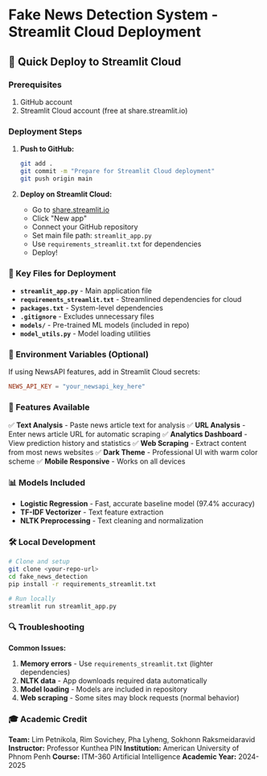 # Fake News Detection System - Streamlit Cloud Deployment

## 🚀 Quick Deploy to Streamlit Cloud

### Prerequisites
1. GitHub account
2. Streamlit Cloud account (free at share.streamlit.io)

### Deployment Steps

1. **Push to GitHub:**
   ```bash
   git add .
   git commit -m "Prepare for Streamlit Cloud deployment"
   git push origin main
   ```

2. **Deploy on Streamlit Cloud:**
   - Go to [share.streamlit.io](https://share.streamlit.io)
   - Click "New app"
   - Connect your GitHub repository
   - Set main file path: `streamlit_app.py`
   - Use `requirements_streamlit.txt` for dependencies
   - Deploy!

### 📁 Key Files for Deployment

- **`streamlit_app.py`** - Main application file
- **`requirements_streamlit.txt`** - Streamlined dependencies for cloud
- **`packages.txt`** - System-level dependencies
- **`.gitignore`** - Excludes unnecessary files
- **`models/`** - Pre-trained ML models (included in repo)
- **`model_utils.py`** - Model loading utilities

### 🔧 Environment Variables (Optional)

If using NewsAPI features, add in Streamlit Cloud secrets:
```toml
NEWS_API_KEY = "your_newsapi_key_here"
```

### 🎯 Features Available

✅ **Text Analysis** - Paste news article text for analysis
✅ **URL Analysis** - Enter news article URL for automatic scraping
✅ **Analytics Dashboard** - View prediction history and statistics
✅ **Web Scraping** - Extract content from most news websites
✅ **Dark Theme** - Professional UI with warm color scheme
✅ **Mobile Responsive** - Works on all devices

### 📊 Models Included

- **Logistic Regression** - Fast, accurate baseline model (97.4% accuracy)
- **TF-IDF Vectorizer** - Text feature extraction
- **NLTK Preprocessing** - Text cleaning and normalization

### 🛠️ Local Development

```bash
# Clone and setup
git clone <your-repo-url>
cd fake_news_detection
pip install -r requirements_streamlit.txt

# Run locally
streamlit run streamlit_app.py
```

### 🔍 Troubleshooting

**Common Issues:**
1. **Memory errors** - Use `requirements_streamlit.txt` (lighter dependencies)
2. **NLTK data** - App downloads required data automatically
3. **Model loading** - Models are included in repository
4. **Web scraping** - Some sites may block requests (normal behavior)

### 🎓 Academic Credit

**Team:** Lim Petnikola, Rim Sovichey, Pha Lyheng, Sokhonn Raksmeidaravid
**Instructor:** Professor Kunthea PIN
**Institution:** American University of Phnom Penh
**Course:** ITM-360 Artificial Intelligence
**Academic Year:** 2024-2025